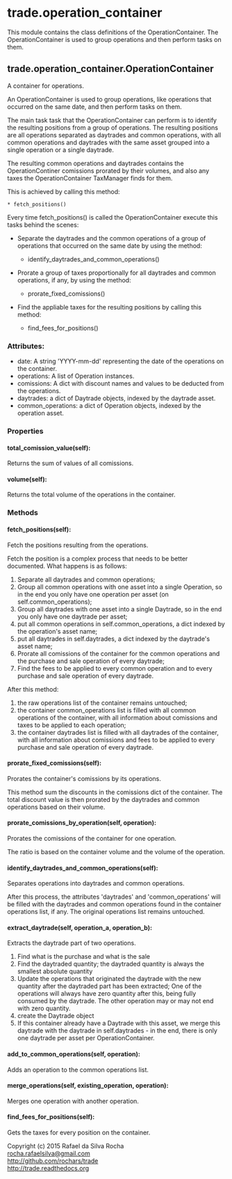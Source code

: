 # trade.operation_container

This module contains the class definitions of the OperationContainer.
The OperationContainer is used to group operations and then perform
tasks on them.


## trade.operation_container.OperationContainer
A container for operations.

An OperationContainer is used to group operations, like operations
that occurred on the same date, and then perform tasks on them.

The main task task that the OperationContainer can perform is to
identify the resulting positions from a group of operations. The
resulting positions are all operations separated as daytrades and
common operations, with all common operations and daytrades with
the same asset grouped into a single operation or a single
daytrade.

The resulting common operations and daytrades contains the
OperationContiner comissions prorated by their volumes, and also
any taxes the OperationContainer TaxManager finds for them.

This is achieved by calling this method:

    * fetch_positions()

Every time fetch_positions() is called the OperationContainer
execute this tasks behind the scenes:

- Separate the daytrades and the common operations of a group of
  operations that occurred on the same date by using the method:

    * identify_daytrades_and_common_operations()

- Prorate a group of taxes proportionally for all daytrades and
  common operations, if any, by using the method:

    * prorate_fixed_comissions()

- Find the appliable taxes for the resulting positions by calling
  this method:

    * find_fees_for_positions()

### Attributes:
+ date: A string 'YYYY-mm-dd' representing the date of the operations on the container.
+ operations: A list of Operation instances.
+ comissions: A dict with discount names and values to be deducted from the operations.
+ daytrades: a dict of Daytrade objects, indexed by the daytrade asset.
+ common_operations: a dict of Operation objects, indexed by the operation asset.

### Properties

#### total_comission_value(self):
Returns the sum of values of all comissions.

#### volume(self):
Returns the total volume of the operations in the container.

### Methods

#### fetch_positions(self):
Fetch the positions resulting from the operations.

Fetch the position is a complex process that needs to be
better documented. What happens is as follows:

1. Separate all daytrades and common operations;  
2. Group all common operations with one asset into a single Operation, so in the end you only have one operation per asset (on self.common_operations);  
3. Group all daytrades with one asset into a single Daytrade, so in the end you only have one daytrade per asset;  
4. put all common operations in self.common_operations, a dict indexed by the operation's asset name;  
5. put all daytrades in self.daytrades, a dict indexed by the daytrade's asset name;
6. Prorate all comissions of the container for the common operations and the purchase and sale operation of every daytrade;  
7. Find the fees to be applied to every common operation and to every purchase and sale operation of every daytrade.  

After this method:  
1. the raw operations list of the container remains untouched;  
2. the container common_operations list is filled with all common operations of the container, with all information about comissions and taxes to be applied to each operation;  
3. the container daytrades list is filled with all daytrades of the container, with all information about comissions and fees to be applied to every purchase and sale operation of every daytrade.  

#### prorate_fixed_comissions(self):
Prorates the container's comissions by its operations.

This method sum the discounts in the comissions dict of the
container. The total discount value is then prorated by the
daytrades and common operations based on their volume.

#### prorate_comissions_by_operation(self, operation):
Prorates the comissions of the container for one operation.

The ratio is based on the container volume and the volume of
the operation.

#### identify_daytrades_and_common_operations(self):
Separates operations into daytrades and common operations.

After this process, the attributes 'daytrades' and
'common_operations'  will be filled with the daytrades
and common operations found in the container operations list,
if any. The original operations list remains untouched.

#### extract_daytrade(self, operation_a, operation_b):
Extracts the daytrade part of two operations.

1. Find what is the purchase and what is the sale
2. Find the daytraded quantity; the daytraded
quantity is always the smallest absolute quantity
3. Update the operations that originated the
daytrade with the new quantity after the
daytraded part has been extracted; One of
the operations will always have zero
quantity after this, being fully consumed
by the daytrade. The other operation may or
may not end with zero quantity.
4. create the Daytrade object
5. If this container already have a Daytrade
with this asset, we merge this daytrade
with the daytrade in self.daytrades -
in the end, there is only one daytrade per
asset per OperationContainer.

#### add_to_common_operations(self, operation):
Adds an operation to the common operations list.

#### merge_operations(self, existing_operation, operation):
Merges one operation with another operation.

#### find_fees_for_positions(self):
Gets the taxes for every position on the container.


Copyright (c) 2015 Rafael da Silva Rocha  
rocha.rafaelsilva@gmail.com  
http://github.com/rochars/trade  
http://trade.readthedocs.org  
